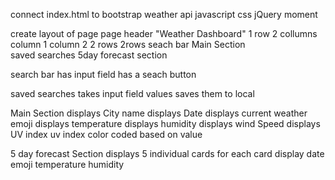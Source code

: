 connect index.html to 
    bootstrap
    weather api
    javascript 
    css
    jQuery 
    moment

create layout of page 
    page header "Weather Dashboard"
    1 row 
        2 collumns      
        column 1                    column 2
        2 rows                      2rows 
        seach bar                   Main Section                 
        saved searches              5day forecast section


search bar
    has input field
    has a seach button

saved searches
    takes input field values
    saves them to local 

Main Section
    displays City name
    displays Date
    displays current weather emoji
    displays temperature
    displays humidity
    displays wind Speed 
    displays UV index
        uv index color coded based on value 

5 day forecast Section
    displays 5 individual cards 
    for each card 
    display
        date
        emoji
        temperature
        humidity




